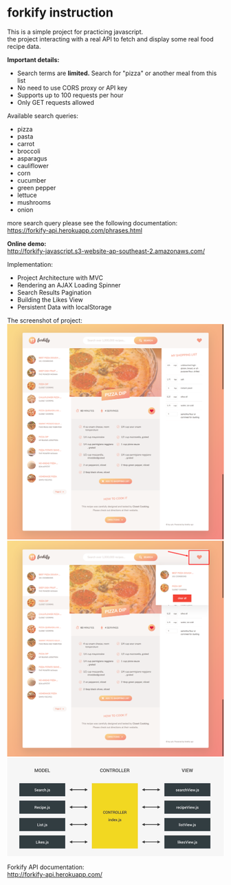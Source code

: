 # forkify instruction

This is a simple project for practicing javascript.  
the project interacting with a real API to fetch and display some real food recipe data.  

**Important details:**  
* Search terms are **limited.** Search for "pizza" or another meal from this list 
* No need to use CORS proxy or API key
* Supports up to 100 requests per hour
* Only GET requests allowed


Available search queries:  
* pizza
* pasta
* carrot
* broccoli
* asparagus
* cauliflower
* corn
* cucumber
* green pepper
* lettuce
* mushrooms
* onion

more search query please see the following documentation:  
https://forkify-api.herokuapp.com/phrases.html


**Online demo:**  
http://forkify-javascript.s3-website-ap-southeast-2.amazonaws.com/  


Implementation:
* Project Architecture with MVC
* Rendering an AJAX Loading Spinner
* Search Results Pagination
* Building the Likes View
* Persistent Data with localStorage


The screenshot of project:
![image](readme/screenshot1.png)
![image](readme/screenshot2.png)
![image](readme/picture1.png)

Forkify API documentation:  
http://forkify-api.herokuapp.com/





<br/>
<br/>
<br/>

